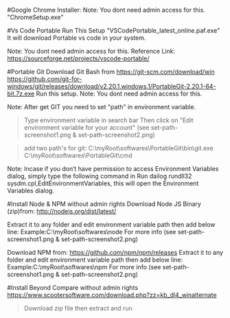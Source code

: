 #Google Chrome Installer: 
Note: You dont need admin access for this.
"ChromeSetup.exe"

#Vs Code Portable
Run This Setup "VSCodePortable_latest_online.paf.exe"
It will download Portable vs code in your system.

Note: You dont need admin access for this.
Reference Link:
https://sourceforge.net/projects/vscode-portable/

#Portable Git
Download Git Bash from 
https://git-scm.com/download/win
https://github.com/git-for-windows/git/releases/download/v2.20.1.windows.1/PortableGit-2.20.1-64-bit.7z.exe
Run this setup.
Note: You dont need admin access for this.

Note: After get GIT you need to set "path" in environment variable.
>Type environment variable in search bar
>Then click on "Edit environment variable for your account" (see set-path-screenshot1.png & set-path-screenshot2.png)

>add two path's for git:
>C:\myRoot\softwares\PortableGit\bin\git.exe
>C:\myRoot\softwares\PortableGit\cmd

Note: Incase if you don’t have permission to access Environment Variables dialog, simply type the following command in Run dailog rundll32 sysdm.cpl,EditEnvironmentVariables, this will open the Environment Variables dialog.


#Install Node & NPM without admin rights 
Download Node JS Binary (zip)from:
http://nodejs.org/dist/latest/

Extract it to any folder and edit environment variable path then add below line:
Example:C:\myRoot\softwares\node
For more info (see set-path-screenshot1.png & set-path-screenshot2.png)

Download NPM from:
https://github.com/npm/npm/releases
Extract it to any folder and edit environment variable path then add below line:
Example:C:\myRoot\softwares\npm
For more info (see set-path-screenshot1.png & set-path-screenshot2.png)

#Install Beyond Compare without admin rights
https://www.scootersoftware.com/download.php?zz=kb_dl4_winalternate
>Download zip file then extract and run




